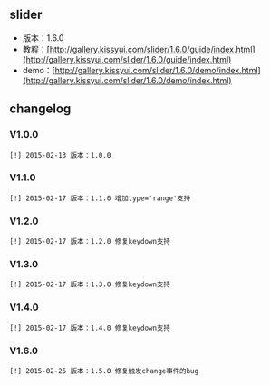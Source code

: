 ## slider

* 版本：1.6.0
* 教程：[http://gallery.kissyui.com/slider/1.6.0/guide/index.html](http://gallery.kissyui.com/slider/1.6.0/guide/index.html)
* demo：[http://gallery.kissyui.com/slider/1.6.0/demo/index.html](http://gallery.kissyui.com/slider/1.6.0/demo/index.html)

## changelog

### V1.0.0
    [!] 2015-02-13 版本：1.0.0

### V1.1.0
    [!] 2015-02-17 版本：1.1.0 增加type='range'支持
    
### V1.2.0
    [!] 2015-02-17 版本：1.2.0 修复keydown支持
    
### V1.3.0
    [!] 2015-02-17 版本：1.3.0 修复keydown支持

### V1.4.0
    [!] 2015-02-17 版本：1.4.0 修复keydown支持

### V1.6.0
    [!] 2015-02-25 版本：1.5.0 修复触发change事件的bug